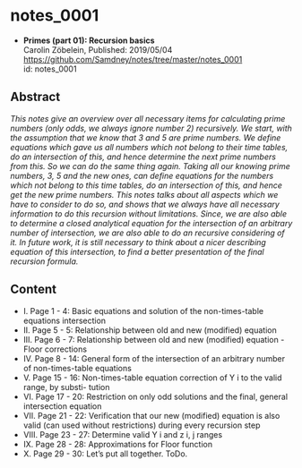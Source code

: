 # notes_0001

* **Primes (part 01): Recursion basics**  
Carolin Zöbelein, Published: 2019/05/04  
https://github.com/Samdney/notes/tree/master/notes_0001   
id: notes_0001  

## Abstract
*This notes give an overview over all necessary items for calculating prime
numbers (only odds, we always ignore number 2) recursively. We start, with
the assumption that we know that 3 and 5 are prime numbers. We define
equations which gave us all numbers which not belong to their time tables, do
an intersection of this, and hence determine the next prime numbers from this.
So we can do the same thing again. Taking all our knowing prime numbers, 3, 5
and the new ones, can define equations for the numbers which not belong to this
time tables, do an intersection of this, and hence get the new prime numbers.
This notes talks about all aspects which we have to consider to do so, and
shows that we always have all necessary information to do this recursion without
limitations. Since, we are also able to determine a closed analytical equation for
the intersection of an arbitrary number of intersection, we are also able to do an
recursive considering of it.
In future work, it is still necessary to think about a nicer describing equation of
this intersection, to find a better presentation of the final recursion formula.*

## Content
* I. Page 1 - 4: Basic equations and solution of the non-times-table equations intersection
* II. Page 5 - 5: Relationship between old and new (modified) equation
* III. Page 6 - 7: Relationship between old and new (modified) equation - Floor corrections
* IV. Page 8 - 14: General form of the intersection of an arbitrary number of non-times-table
equations
* V. Page 15 - 16: Non-times-table equation correction of Y i to the valid range, by substi-
tution
* VI. Page 17 - 20: Restriction on only odd solutions and the final, general intersection
equation
* VII. Page 21 - 22: Verification that our new (modified) equation is also valid (can used
without restrictions) during every recursion step
* VIII. Page 23 - 27: Determine valid Y i and z i, j ranges
* IX. Page 28 - 28: Approximations for Floor function
* X. Page 29 - 30: Let’s put all together. ToDo.

